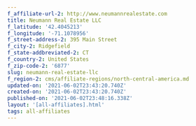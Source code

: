 ```yaml
---
f_affiliate-url-2: http://www.neumannrealestate.com
title: Neumann Real Estate LLC
f_latitude: '42.4045213'
f_longitude: '-71.1078956'
f_street-address-2: 395 Main Street­
f_city-2: Ridgefield­
f_state-addbreviated-2: CT­
f_country-2: United States
f_zip-code-2: '6877'
slug: neumann-real-estate-llc
f_region-2: cms/affiliate-regions/north-central-america.md
updated-on: '2021-06-02T23:43:20.740Z'
created-on: '2021-06-02T23:43:20.740Z'
published-on: '2021-06-02T23:48:16.338Z'
layout: '[all-affiliates].html'
tags: all-affiliates
---
```




